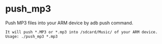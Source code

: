 # push_mp3  
Push MP3 files into your ARM device by adb push command.  

	It will push *.MP3 or *.mp3 into /sdcard/Music/ of your ARM device.
	Usage: ./push_mp3 *.mp3

